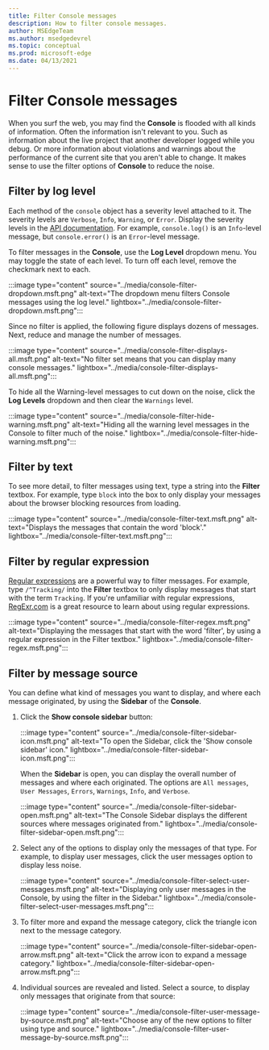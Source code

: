 ```yaml
---
title: Filter Console messages
description: How to filter console messages.
author: MSEdgeTeam
ms.author: msedgedevrel
ms.topic: conceptual
ms.prod: microsoft-edge
ms.date: 04/13/2021
---
```

# Filter Console messages

When you surf the web, you may find the **Console** is flooded with all kinds of information.  Often the information isn't relevant to you.  Such as information about the live project that another developer logged while you debug.  Or more information about violations and warnings about the performance of the current site that you aren't able to change.  It makes sense to use the filter options of **Console** to reduce the noise.


<!-- ====================================================================== -->
## Filter by log level

Each method of the `console` object has a severity level attached to it.  The severity levels are `Verbose`, `Info`, `Warning`, or `Error`.  Display the severity levels in the [API documentation](api.md).  For example, `console.log()` is an `Info`-level message, but `console.error()` is an `Error`-level message.

To filter messages in the **Console**, use the **Log Level** dropdown menu.  You may toggle the state of each level.  To turn off each level, remove the checkmark next to each.

:::image type="content" source="../media/console-filter-dropdown.msft.png" alt-text="The dropdown menu filters Console messages using the log level." lightbox="../media/console-filter-dropdown.msft.png":::

Since no filter is applied, the following figure displays dozens of messages.  Next, reduce and manage the number of messages.

:::image type="content" source="../media/console-filter-displays-all.msft.png" alt-text="No filter set means that you can display many console messages." lightbox="../media/console-filter-displays-all.msft.png":::

To hide all the Warning-level messages to cut down on the noise, click the **Log Levels** dropdown and then clear the `Warnings` level.

:::image type="content" source="../media/console-filter-hide-warning.msft.png" alt-text="Hiding all the warning level messages in the Console to filter much of the noise." lightbox="../media/console-filter-hide-warning.msft.png":::


<!-- ====================================================================== -->
## Filter by text

To see more detail, to filter messages using text, type a string into the **Filter** textbox.  For example, type `block` into the box to only display your messages about the browser blocking resources from loading.

:::image type="content" source="../media/console-filter-text.msft.png" alt-text="Displays the messages that contain the word 'block'." lightbox="../media/console-filter-text.msft.png":::


<!-- ====================================================================== -->
## Filter by regular expression

[Regular expressions](https://developer.mozilla.org/docs/Web/JavaScript/Guide/Regular_Expressions) are a powerful way to filter messages.  For example, type `/^Tracking/` into the **Filter** textbox to only display messages that start with the term `Tracking`.  If you're unfamiliar with regular expressions, [RegExr.com](https://regexr.com) is a great resource to learn about using regular expressions.

:::image type="content" source="../media/console-filter-regex.msft.png" alt-text="Displaying the messages that start with the word 'filter', by using a regular expression in the Filter textbox." lightbox="../media/console-filter-regex.msft.png":::


<!-- ====================================================================== -->
## Filter by message source

You can define what kind of messages you want to display, and where each message originated, by using the **Sidebar** of the **Console**.

1. Click the **Show console sidebar** button:

   :::image type="content" source="../media/console-filter-sidebar-icon.msft.png" alt-text="To open the Sidebar, click the 'Show console sidebar' icon." lightbox="../media/console-filter-sidebar-icon.msft.png":::

   When the **Sidebar** is open, you can display the overall number of messages and where each originated.  The options are `All messages`, `User Messages`, `Errors`, `Warnings`, `Info`, and `Verbose`.

   :::image type="content" source="../media/console-filter-sidebar-open.msft.png" alt-text="The Console Sidebar displays the different sources where messages originated from." lightbox="../media/console-filter-sidebar-open.msft.png":::

1. Select any of the options to display only the messages of that type.  For example, to display user messages, click the user messages option to display less noise.

   :::image type="content" source="../media/console-filter-select-user-messages.msft.png" alt-text="Displaying only user messages in the Console, by using the filter in the Sidebar." lightbox="../media/console-filter-select-user-messages.msft.png":::

1. To filter more and expand the message category, click the triangle icon next to the message category.

   :::image type="content" source="../media/console-filter-sidebar-open-arrow.msft.png" alt-text="Click the arrow icon to expand a message category." lightbox="../media/console-filter-sidebar-open-arrow.msft.png":::

1. Individual sources are revealed and listed.  Select a source, to display only messages that originate from that source:

   :::image type="content" source="../media/console-filter-user-message-by-source.msft.png" alt-text="Choose any of the new options to filter using type and source." lightbox="../media/console-filter-user-message-by-source.msft.png":::
